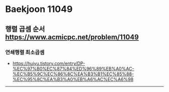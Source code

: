 Baekjoon 11049
=============
행렬 곱셈 순서  <https://www.acmicpc.net/problem/11049>
---------------
### 연쇄행렬 최소곱셈
- <a href>https://huiyu.tistory.com/entry/DP-%EC%97%B0%EC%87%84%ED%96%89%EB%A0%AC-%EC%B5%9C%EC%86%8C%EA%B3%B1%EC%85%88-%EC%95%8C%EA%B3%A0%EB%A6%AC%EC%A6%98</a>
- - - - - -
